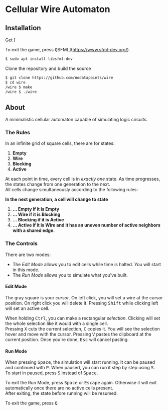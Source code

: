 # Cellular Wire Automaton
## Installation
Get [

To exit the game, press <kbd>Q</kbd>SFML](https://www.sfml-dev.org/).
```bash
$ sudo apt install libsfml-dev
```
Clone the repository and build the source
```bash
$ git clone https://github.com/nodatapoints/wire
$ cd wire
/wire $ make
/wire $ ./wire
```

## About
A minimalistic cellular automaton capable of simulating logic circuits.

### The Rules
In an infinite grid of square cells, there are for states:
1. **Empty**
2. **Wire**
3. **Blocking**
4. **Active**

At each point in time, every cell is in _exactly one_ state. As time progresses, the states change from one generation to the next.<br>
All cells change simultaneously according to the following rules:

__In the next generation, a cell will change to state__
1. __... Empty if it is Empty__
2. __... Wire if it is Blocking__
3. __... Blocking if it is Active__
4. __... Active if it is Wire and it has an uneven number of active neighbors with a shared edge.__

### The Controls

There are two modes:
* The _Edit Mode_ allows you to edit cells while time is halted. You will start in this mode.
* The _Run Mode_ allows you to simulate what you've built.

#### Edit Mode
The gray square is your _cursor_. On left click, you will set a wire at the cursor position. On right click you will delete it. Pressing <kbd>Shift</kbd> while clicking left will set an active cell.

When holding <kbd>Ctrl</kbd>, you can make a rectangular _selection_. Clicking will set the whole selection like it would with a single cell.<br>
Pressing <kbd>X</kbd> cuts the current selection, <kbd>C</kbd> copies it. You will see the selection hover and move with the cursor. Pressing <kbd>V</kbd> pastes the clipboard at the current position.
Once you're done, <kbd>Esc</kbd> will cancel pasting.

#### Run Mode
When pressing <kbd>Space</kbd>, the simulation will start running. It can be paused and continued with <kbd>P</kbd>. When paused, you can run it step by step using <kbd>S</kbd>.<br>
To start in paused, press <kbd>S</kbd> instead of <kbd>Space</kbd>.

To exit the Run Mode, press <kbd>Space</kbd> or <kbd>Escape</kbd> again. Otherwise it will exit automatically once there are no active cells present.<br>
After exiting, the state before running will be resumed.

To exit the game, press <kbd>Q</kbd>